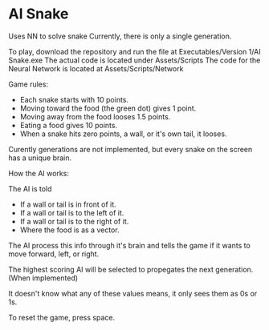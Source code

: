 # AI Snake
 Uses NN to solve snake
Currently, there is only a single generation.

To play, download the repository and run the file at Executables/Version 1/AI Snake.exe
The actual code is located under Assets/Scripts
The code for the Neural Network is located at Assets/Scripts/Network
 
 Game rules:
 * Each snake starts with 10 points.
 * Moving toward the food (the green dot) gives 1 point.
 * Moving away from the food looses 1.5 points.
 * Eating a food gives 10 points.
 * When a snake hits zero points, a wall, or it's own tail, it looses.
 
 Curently generations are not implemented, but every snake on the screen has a unique brain.
 
 How the AI works:
 
 The AI is told
 * If a wall or tail is in front of it.
 * If a wall or tail is to the left of it.
 * If a wall or tail is to the right of it.
 * Where the food is as a vector.
 
 The AI process this info through it's brain and tells the game if it wants to move forward, left, or right.
 
 The highest scoring AI will be selected to propegates the next generation. (When implemented)
 
 It doesn't know what any of these values means, it only sees them as 0s or 1s.
 
 To reset the game, press space.
